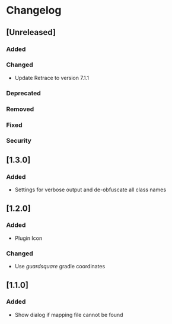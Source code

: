 # Changelog

## [Unreleased]
### Added

### Changed
- Update Retrace to version 7.1.1

### Deprecated

### Removed

### Fixed

### Security
## [1.3.0]
### Added
- Settings for verbose output and de-obfuscate all class names
## [1.2.0]
### Added
- Plugin Icon
### Changed
- Use _guardsquare_ gradle coordinates
## [1.1.0]
### Added
- Show dialog if mapping file cannot be found
